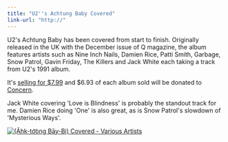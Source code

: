 ```yaml
---
title: "U2''s Achtung Baby Covered"
link-url: "http://"
---
```

<p>U2's Achtung Baby has been covered from start to finish. Originally released in the UK with the December issue of Q magazine, the album features artists such as Nine Inch Nails, Damien Rice, Patti Smith, Garbage, Snow Patrol, Gavin Friday, The Killers and Jack White each taking a track from U2's 1991 album.</p>
<p>It's <a href="http://click.linksynergy.com/fs-bin/stat?id=6PFrOqNV4B8&offerid=146261&type=3&subid=0&tmpid=1826&RD_PARM1=http%253A%252F%252Fitunes.apple.com%252Fca%252Falbum%252Fid478064554%253Fuo%253D4%2526partnerId%253D30">selling for $7.99</a> and $6.93 of each album sold will be donated to <a href="http://www.concern.net/">Concern</a>.</p>
<p>Jack White covering 'Love is Blindness' is probably the standout track for me. Damien Rice doing 'One' is also great, as is Snow Patrol's slowdown of 'Mysterious Ways'.</p>
<p><a href="http://click.linksynergy.com/fs-bin/stat?id=6PFrOqNV4B8&offerid=146261&type=3&subid=0&tmpid=1826&RD_PARM1=http%253A%252F%252Fitunes.apple.com%252Fca%252Falbum%252Fid478064554%253Fuo%253D4%2526partnerId%253D30" target="itunes_store"><img src="http://ax.phobos.apple.com.edgesuite.net/images/web/linkmaker/badge_itunes-lrg.gif" alt="(Ǎhk-to͝ong Bāy-Bi) Covered - Various Artists" style="border: 0;"/></a></p>
